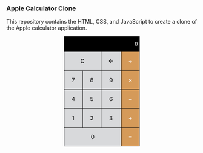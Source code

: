 ### Apple Calculator Clone
This repository contains the HTML, CSS, and JavaScript to create a clone of the Apple calculator application.
<p align="center">
<img src="https://github.com/kgmcdonnell/calculator/blob/main/images/calculator-img.png?raw=true.png?raw=true" alt="roast'd screenshot" width="200px" height="auto">
</p>


